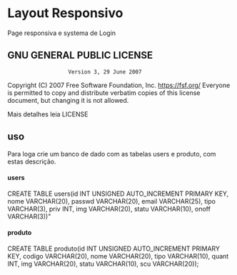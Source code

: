 # Layout Responsivo
 Page responsiva e systema de Login

## GNU GENERAL PUBLIC LICENSE
                       Version 3, 29 June 2007

 Copyright (C) 2007 Free Software Foundation, Inc. <https://fsf.org/>
 Everyone is permitted to copy and distribute verbatim copies
 of this license document, but changing it is not allowed.

Mais detalhes leia LICENSE

## uso
Para loga crie um banco de dado com as tabelas users e produto,
com estas descrição.
#### users
CREATE TABLE users(id INT UNSIGNED AUTO_INCREMENT PRIMARY KEY,
			       nome VARCHAR(20),
				   passwd VARCHAR(20),
				   email VARCHAR(25),
				   tipo VARCHAR(3),
				   priv INT,
				   img VARCHAR(20),
				   statu VARCHAR(10),
				   onoff VARCHAR(3))"

#### produto
CREATE TABLE produto(id INT UNSIGNED AUTO_INCREMENT PRIMARY KEY,
					codigo VARCHAR(20),
                    nome VARCHAR(20),
                    tipo VARCHAR(10),
                    quant INT,
                    img VARCHAR(20),
                    statu VARCHAR(10),
                    scu VARCHAR(20));
